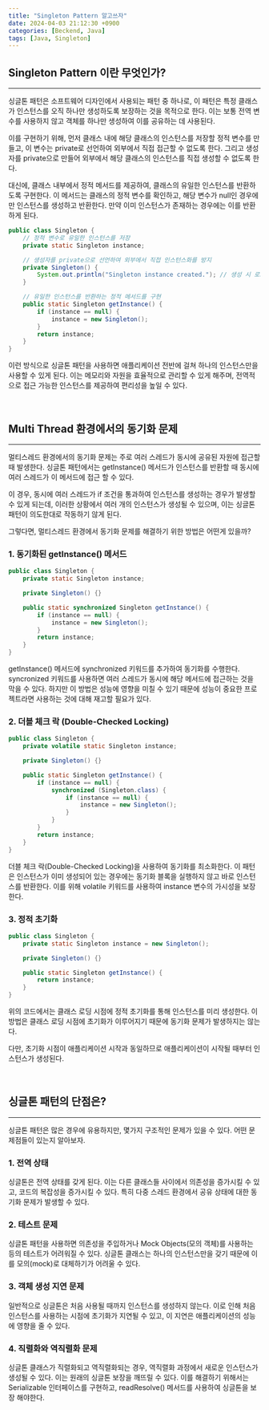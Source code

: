 ```yaml
---
title: "Singleton Pattern 알고쓰자"
date: 2024-04-03 21:12:30 +0900
categories: [Beckend, Java]
tags: [Java, Singleton]
---
```


## Singleton Pattern 이란 무엇인가?

---

싱글톤 패턴은 소프트웨어 디자인에서 사용되는 패턴 중 하나로, 이 패턴은 특정 클래스가 인스턴스를 오직 하나만 생성하도록 보장하는 것을 목적으로 한다. 이는 보통 전역 변수를 사용하지 않고 객체를 하나만 생성하여 이를 공유하는 데 사용된다.

이를 구현하기 위해, 먼저 클래스 내에 해당 클래스의 인스턴스를 저장할 정적 변수를 만들고, 이 변수는 private로 선언하여 외부에서 직접 접근할 수 없도록 한다. 그리고 생성자를 private으로 만들어 외부에서 해당 클래스의 인스턴스를 직접 생성할 수 없도록 한다.

대신에, 클래스 내부에서 정적 메서드를 제공하여, 클래스의 유일한 인스턴스를 반환하도록 구현한다. 이 메서드는 클래스의 정적 변수를 확인하고, 해당 변수가 null인 경우에만 인스턴스를 생성하고 반환한다. 만약 이미 인스턴스가 존재하는 경우에는 이를 반환하게 된다.

```java
public class Singleton {
    // 정적 변수로 유일한 인스턴스를 저장
    private static Singleton instance;

    // 생성자를 private으로 선언하여 외부에서 직접 인스턴스화를 방지
    private Singleton() {
        System.out.println("Singleton instance created."); // 생성 시 로그 출력
    }

    // 유일한 인스턴스를 반환하는 정적 메서드를 구현
    public static Singleton getInstance() {
        if (instance == null) {
            instance = new Singleton();
        }
        return instance;
    }
}
```

이런 방식으로 싱글톤 패턴을 사용하면 애플리케이션 전반에 걸쳐 하나의 인스턴스만을 사용할 수 있게 된다. 이는 메모리와 자원을 효율적으로 관리할 수 있게 해주며, 전역적으로 접근 가능한 인스턴스를 제공하여 편리성을 높일 수 있다.

<br />

## Multi Thread 환경에서의 동기화 문제

---

멀티스레드 환경에서의 동기화 문제는 주로 여러 스레드가 동시에 공유된 자원에 접근할 때 발생한다. 싱글톤 패턴에서는 getInstance() 메서드가 인스턴스를 반환할 때 동시에 여러 스레드가 이 메서드에 접근 할 수 있다.

이 경우, 동시에 여러 스레드가 if 조건을 통과하여 인스턴스를 생성하는 경우가 발생할 수 있게 되는데, 이러한 상황에서 여러 개의 인스턴스가 생성될 수 있으며, 이는 싱글톤 패턴이 의도한대로 작동하기 않게 된다.

그렇다면, 멀티스레드 환경에서 동기화 문제를 해결하기 위한 방법은 어떤게 있을까?

### 1. **동기화된 getInstance() 메서드**

```java
public class Singleton {
    private static Singleton instance;

    private Singleton() {}

    public static synchronized Singleton getInstance() {
        if (instance == null) {
            instance = new Singleton();
        }
        return instance;
    }
}
```

getInstance() 메서드에 synchronized 키워드를 추가하여 동기화를 수행한다. syncronized 키워드를 사용하면 여러 스레드가 동시에 해당 메서드에 접근하는 것을 막을 수 있다. 하지만 이 방법은 성능에 영향을 미칠 수 있기 때문에 성능이 중요한 프로젝트라면 사용하는 것에 대해 재고할 필요가 있다.

### 2. **더블 체크 락 (Double-Checked Locking)**

```java
public class Singleton {
    private volatile static Singleton instance;

    private Singleton() {}

    public static Singleton getInstance() {
        if (instance == null) {
            synchronized (Singleton.class) {
                if (instance == null) {
                    instance = new Singleton();
                }
            }
        }
        return instance;
    }
}
```

더블 체크 락(Double-Checked Locking)을 사용하여 동기화를 최소화한다. 이 패턴은 인스턴스가 이미 생성되어 있는 경우에는 동기화 블록을 실행하지 않고 바로 인스턴스를 반환한다. 이를 위해 volatile 키워드를 사용하여 instance 변수의 가시성을 보장한다.

### 3. **정적 초기화**

```java
public class Singleton {
    private static Singleton instance = new Singleton();

    private Singleton() {}

    public static Singleton getInstance() {
        return instance;
    }
}
```

위의 코드에서는 클래스 로딩 시점에 정적 초기화를 통해 인스턴스를 미리 생성한다. 이 방법은 클래스 로딩 시점에 초기화가 이루어지기 때문에 동기화 문제가 발생하지는 않는다.

다만, 초기화 시점이 애플리케이션 시작과 동일하므로 애플리케이션이 시작될 때부터 인스턴스가 생성된다.

<br />

## 싱글톤 패턴의 단점은?

---

싱글톤 패턴은 많은 경우에 유용하지만, 몇가지 구조적인 문제가 있을 수 있다. 어떤 문제점들이 있는지 알아보자.

### 1. **전역 상태**

싱글톤은 전역 상태를 갖게 된다. 이는 다른 클래스들 사이에서 의존성을 증가시킬 수 있고, 코드의 복잡성을 증가시킬 수 있다. 특히 다중 스레드 환경에서 공유 상태에 대한 동기화 문제가 발생할 수 있다.

### 2. 테스트 문제

싱글톤 패턴을 사용하면 의존성을 주입하거나 Mock Objects(모의 객체)를 사용하는 등의 테스트가 어려워질 수 있다. 싱글톤 클래스는 하나의 인스턴스만을 갖기 때문에 이를 모의(mock)로 대체하기가 어려울 수 있다.

### 3. **객체 생성 지연 문제**

일반적으로 싱글톤은 처음 사용될 때까지 인스턴스를 생성하지 않는다. 이로 인해 처음 인스턴스를 사용하는 시점에 초기화가 지연될 수 있고, 이 지연은 애플리케이션의 성능에 영향을 줄 수 있다.

### 4. **직렬화와 역직렬화 문제**

싱글톤 클래스가 직렬화되고 역직렬화되는 경우, 역직렬화 과정에서 새로운 인스턴스가 생성될 수 있다. 이는 원래의 싱글톤 보장을 깨뜨릴 수 있다. 이를 해결하기 위해서는 Serializable 인터페이스를 구현하고, readResolve() 메서드를 사용하여 싱글톤을 보장 해야한다.
